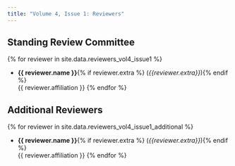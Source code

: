 ```yaml
---
title: "Volume 4, Issue 1: Reviewers"
---
```


## Standing Review Committee

{% for reviewer in site.data.reviewers_vol4_issue1 %}
* **{{ reviewer.name }}**{% if reviewer.extra %} (_{{reviewer.extra}}_){% endif %}  
       {{ reviewer.affiliation }}
{% endfor %}

## Additional Reviewers

{% for reviewer in site.data.reviewers_vol4_issue1_additional %}
* **{{ reviewer.name }}**{% if reviewer.extra %} (_{{reviewer.extra}}_){% endif %}  
       {{ reviewer.affiliation }}
{% endfor %}

